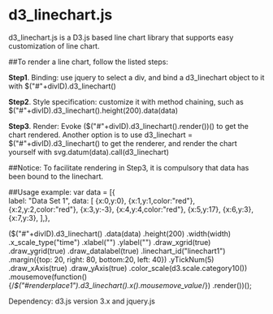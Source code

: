 # d3_linechart.js

d3_linechart.js is a D3.js based line chart library that supports easy customization of line chart. 

##To render a line chart, follow the listed steps:

**Step1**. Binding: use jquery to select a div, and bind a d3_linechart object to it with $("#"+divID).d3_linechart()

**Step2**. Style specification: customize it with method chaining, such as $("#"+divID).d3_linechart().height(200).data(data)

**Step3**. Render: Evoke ($("#"+divID).d3_linechart().render())() to get the chart rendered. Another option is to use d3_linechart = $("#"+divID).d3_linechart() to get the renderer, and render the chart yourself with svg.datum(data).call(d3_linechart)

##Notice: 
To facilitate rendering in Step3, it is compulsory that data has been bound to the linechart.


##Usage example: 
var data = [{   
    	label: "Data Set 1", 
    	data: [
	{x:0,y:0},
	{x:1,y:1,color:"red"},
	{x:2,y:2,color:"red"},
	{x:3,y:-3},
	{x:4,y:4,color:"red"},
	{x:5,y:17},
	{x:6,y:3},
	{x:7,y:3},
],}, 

($("#"+divID).d3_linechart()
            .data(data)
            .height(200)
            .width(width)
            .x_scale_type("time")
            .xlabel("")
            .ylabel("") 
            .draw_xgrid(true)
            .draw_ygrid(true)
            .draw_datalabel(true)
            .linechart_id("linechart1")
            .margin({top: 20, right: 80, bottom:20, left: 40})
            .yTickNum(5)
            .draw_xAxis(true)
            .draw_yAxis(true)
            .color_scale(d3.scale.category10())
            .mousemove(function(){/*$("#renderplace1").d3_linechart().x().mousemove_value*/})
            .render())();

Dependency: d3.js version 3.x and jquery.js
